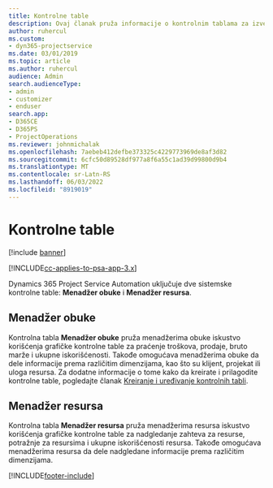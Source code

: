 ```yaml
---
title: Kontrolne table
description: Ovaj članak pruža informacije o kontrolnim tablama za izveštavanje koje su uključene u Dynamics 365 Project Service Automation.
author: ruhercul
ms.custom:
- dyn365-projectservice
ms.date: 03/01/2019
ms.topic: article
ms.author: ruhercul
audience: Admin
search.audienceType:
- admin
- customizer
- enduser
search.app:
- D365CE
- D365PS
- ProjectOperations
ms.reviewer: johnmichalak
ms.openlocfilehash: 7aebeb412defbe373325c4229773969de8af3d82
ms.sourcegitcommit: 6cfc50d89528df977a8f6a55c1ad39d99800d9b4
ms.translationtype: MT
ms.contentlocale: sr-Latn-RS
ms.lasthandoff: 06/03/2022
ms.locfileid: "8919019"
---
```

# <a name="dashboards"></a>Kontrolne table

[!include [banner](../includes/psa-now-project-operations.md)]

[!INCLUDE[cc-applies-to-psa-app-3.x](../includes/cc-applies-to-psa-app-3x.md)]

Dynamics 365 Project Service Automation uključuje dve sistemske kontrolne table: **Menadžer obuke** i **Menadžer resursa**.

## <a name="practice-manager"></a>Menadžer obuke 

Kontrolna tabla **Menadžer obuke** pruža menadžerima obuke iskustvo korišćenja grafičke kontrolne table za praćenje troškova, prodaje, bruto marže i ukupne iskorišćenosti. Takođe omogućava menadžerima obuke da dele informacije prema različitim dimenzijama, kao što su klijent, projekat ili uloga resursa. Za dodatne informacije o tome kako da kreirate i prilagodite kontrolne table, pogledajte članak [Kreiranje i uređivanje kontrolnih tabli](/dynamics365/customerengagement/on-premises/customize/create-edit-dashboards).

## <a name="resource-manager"></a>Menadžer resursa 

Kontrolna tabla **Menadžer resursa** pruža menadžerima resursa iskustvo korišćenja grafičke kontrolne table za nadgledanje zahteva za resurse, potražnje za resursima i ukupne iskorišćenosti resursa. Takođe omogućava menadžerima resursa da dele nadgledane informacije prema različitim dimenzijama.


[!INCLUDE[footer-include](../includes/footer-banner.md)]
